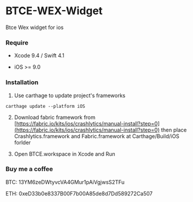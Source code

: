 # BTCE-WEX-Widget
Btce Wex widget for ios

### Require
+ Xcode 9.4 / Swift 4.1

+ iOS >= 9.0

### Installation

1. Use carthage to update project's frameworks
```
carthage update --platform iOS
```
2. Download fabric framework from 
[https://fabric.io/kits/ios/crashlytics/manual-install?step=0](https://fabric.io/kits/ios/crashlytics/manual-install?step=0) then place Crashlytics.framework and Fabric.framework at Carthage/Build/iOS forlder

3. Open BTCE.workspace in Xcode and Run

### Buy me a coffee

BTC: 13YM6zeDWtyvcVA4GMur1pAiVgjwsS2TFu

ETH: 0xeD33b0e8337B00F7b00A85de8d7Dd589272Ca507

